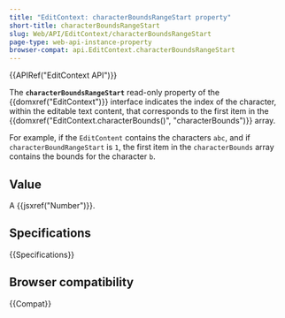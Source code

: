 ```yaml
---
title: "EditContext: characterBoundsRangeStart property"
short-title: characterBoundsRangeStart
slug: Web/API/EditContext/characterBoundsRangeStart
page-type: web-api-instance-property
browser-compat: api.EditContext.characterBoundsRangeStart
---
```


{{APIRef("EditContext API")}}

The **`characterBoundsRangeStart`** read-only property of the {{domxref("EditContext")}} interface indicates the index of the character, within the editable text content, that corresponds to the first item in the {{domxref("EditContext.characterBounds()", "characterBounds")}} array.

For example, if the `EditContent` contains the characters `abc`, and if `characterBoundRangeStart` is `1`, the first item in the `characterBounds` array contains the bounds for the character `b`.

## Value

A {{jsxref("Number")}}.

## Specifications

{{Specifications}}

## Browser compatibility

{{Compat}}
